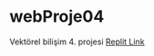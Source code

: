 # webProje04
Vektörel bilişim 4. projesi
<a href="https://97ca2ada-1d7d-4f4e-9d06-3232f738b43f-00-3sjy2ui8t8ktz.sisko.replit.dev/">Replit Link</a>
